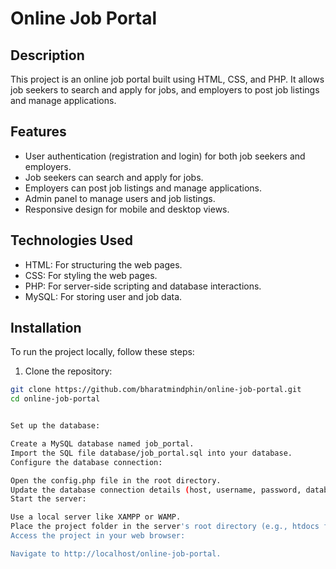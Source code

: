 # Online Job Portal

## Description
This project is an online job portal built using HTML, CSS, and PHP. It allows job seekers to search and apply for jobs, and employers to post job listings and manage applications.

## Features
- User authentication (registration and login) for both job seekers and employers.
- Job seekers can search and apply for jobs.
- Employers can post job listings and manage applications.
- Admin panel to manage users and job listings.
- Responsive design for mobile and desktop views.

## Technologies Used
- HTML: For structuring the web pages.
- CSS: For styling the web pages.
- PHP: For server-side scripting and database interactions.
- MySQL: For storing user and job data.

## Installation
To run the project locally, follow these steps:

1. Clone the repository:

```bash
git clone https://github.com/bharatmindphin/online-job-portal.git
cd online-job-portal


Set up the database:

Create a MySQL database named job_portal.
Import the SQL file database/job_portal.sql into your database.
Configure the database connection:

Open the config.php file in the root directory.
Update the database connection details (host, username, password, database name).
Start the server:

Use a local server like XAMPP or WAMP.
Place the project folder in the server's root directory (e.g., htdocs for XAMPP).
Access the project in your web browser:

Navigate to http://localhost/online-job-portal.
